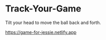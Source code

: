 # Track-Your-Game
Tilt your head to move the ball back and forth.

https://game-for-jessie.netlify.app
